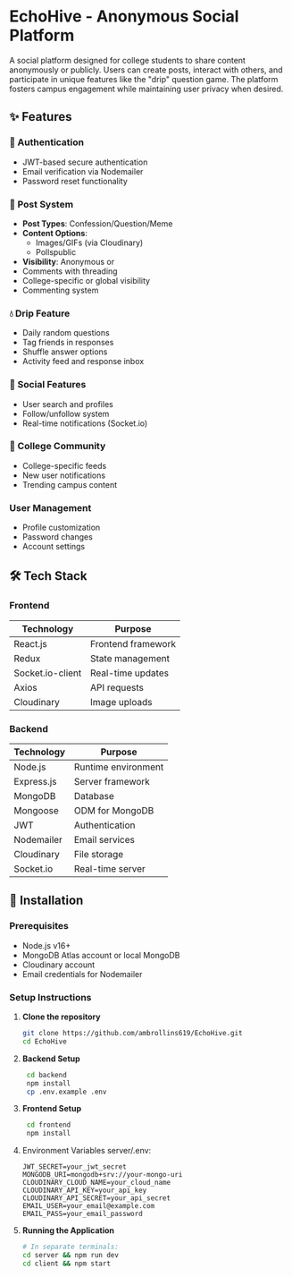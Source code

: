 # EchoHive - Anonymous Social Platform

A social platform designed for college students to share content anonymously or publicly. Users can create posts, interact with others, and participate in unique features like the "drip" question game. The platform fosters campus engagement while maintaining user privacy when desired.

## ✨ Features

### 🔐 Authentication
- JWT-based secure authentication
- Email verification via Nodemailer
- Password reset functionality

### 📝 Post System
- **Post Types**: Confession/Question/Meme
- **Content Options**:
  - Images/GIFs (via Cloudinary)
  - Pollspublic
- **Visibility**: Anonymous or 
- Comments with threading
- College-specific or global visibility
- Commenting system

### 💧 Drip Feature
- Daily random questions
- Tag friends in responses
- Shuffle answer options
- Activity feed and response inbox

### 🤝 Social Features
- User search and profiles
- Follow/unfollow system
- Real-time notifications (Socket.io)

### 🏫 College Community
- College-specific feeds
- New user notifications
- Trending campus content

### User Management
- Profile customization
- Password changes
- Account settings

## 🛠 Tech Stack

### Frontend
| Technology | Purpose |
|------------|---------|
| React.js | Frontend framework |
| Redux | State management |
| Socket.io-client | Real-time updates |
| Axios | API requests |
| Cloudinary | Image uploads |

### Backend
| Technology | Purpose |
|------------|---------|
| Node.js | Runtime environment |
| Express.js | Server framework |
| MongoDB | Database |
| Mongoose | ODM for MongoDB |
| JWT | Authentication |
| Nodemailer | Email services |
| Cloudinary | File storage |
| Socket.io | Real-time server |

## 🚀 Installation

### Prerequisites
- Node.js v16+
- MongoDB Atlas account or local MongoDB
- Cloudinary account
- Email credentials for Nodemailer

### Setup Instructions

1. **Clone the repository**
   ```bash
   git clone https://github.com/ambrollins619/EchoHive.git
   cd EchoHive
   ```
2. **Backend Setup**
   ```bash
    cd backend
    npm install
    cp .env.example .env
   ```
3. **Frontend Setup**
   ```bash
    cd frontend
    npm install
   ```
4. Environment Variables
    server/.env:
    ```env
    JWT_SECRET=your_jwt_secret
    MONGODB_URI=mongodb+srv://your-mongo-uri
    CLOUDINARY_CLOUD_NAME=your_cloud_name
    CLOUDINARY_API_KEY=your_api_key
    CLOUDINARY_API_SECRET=your_api_secret
    EMAIL_USER=your_email@example.com
    EMAIL_PASS=your_email_password
    ```

5. **Running the Application**
    ```bash
    # In separate terminals:
    cd server && npm run dev
    cd client && npm start
    ```
